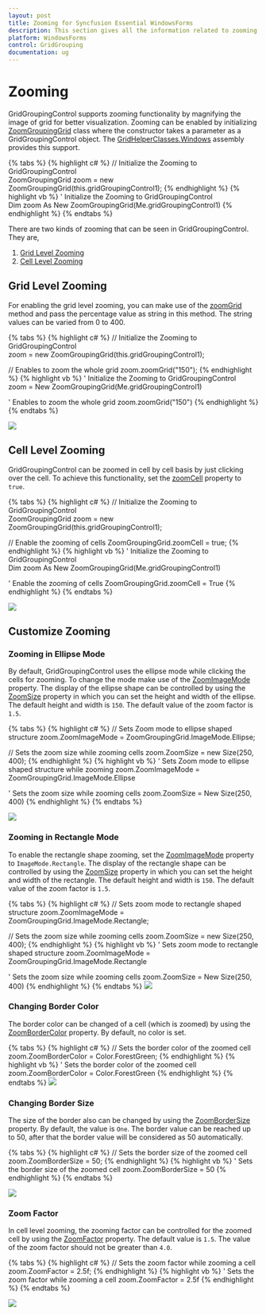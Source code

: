 ```yaml
---
layout: post
title: Zooming for Syncfusion Essential WindowsForms
description: This section gives all the information related to zooming functionality in GridGroupingControl
platform: WindowsForms
control: GridGrouping
documentation: ug
---
```


# Zooming
GridGroupingControl supports zooming functionality by magnifying the image of grid for better visualization. Zooming can be enabled by initializing [ZoomGroupingGrid](http://help.syncfusion.com/cr/windowsforms/Syncfusion.GridHelperClasses.Zoom.ZoomGroupingGrid.html) class where the constructor takes a parameter as a GridGroupingControl object. The [GridHelperClasses.Windows](http://help.syncfusion.com/cr/windowsforms/Syncfusion.GridHelperClasses.html) assembly provides this support. 

{% tabs %}
{% highlight c# %}
// Initialize the Zooming to GridGroupingControl   
ZoomGroupingGrid zoom = new ZoomGroupingGrid(this.gridGroupingControl1);
{% endhighlight %}
{% highlight vb %}
' Initialize the Zooming to GridGroupingControl   
Dim zoom As New ZoomGroupingGrid(Me.gridGroupingControl1)
{% endhighlight %}
{% endtabs %}

There are two kinds of zooming that can be seen in GridGroupingControl. They are,

1. [Grid Level Zooming](#grid-level-zooming)
2. [Cell Level Zooming](#cell-level-zooming)

## Grid Level Zooming
For enabling the grid level zooming, you can make use of the [zoomGrid](https://help.syncfusion.com/cr/windowsforms/Syncfusion.GridHelperClasses.Zoom.ZoomGroupingGrid.html#Syncfusion_GridHelperClasses_Zoom_ZoomGroupingGrid_zoomGrid_System_String_) method and pass the percentage value as string in this method. The string values can be varied from 0 to 400.

{% tabs %}
{% highlight c# %}
// Initialize the Zooming to GridGroupingControl       
zoom = new ZoomGroupingGrid(this.gridGroupingControl1);

// Enables to zoom the whole grid
zoom.zoomGrid("150");
{% endhighlight %}
{% highlight vb %}
' Initialize the Zooming to GridGroupingControl       
zoom = New ZoomGroupingGrid(Me.gridGroupingControl1)

' Enables to zoom the whole grid
zoom.zoomGrid("150")
{% endhighlight %}
{% endtabs %}

![](Zooming_images/Zooming_img1.png)

## Cell Level Zooming
GridGroupingControl can be zoomed in cell by cell basis by just clicking over the cell. To achieve this functionality, set the [zoomCell](https://help.syncfusion.com/cr/windowsforms/Syncfusion.GridHelperClasses.Zoom.ZoomGroupingGrid.html#Syncfusion_GridHelperClasses_Zoom_ZoomGroupingGrid_zoomCell) property to `true`.

{% tabs %}
{% highlight c# %}
// Initialize the Zooming to GridGroupingControl   
ZoomGroupingGrid zoom = new ZoomGroupingGrid(this.gridGroupingControl1);

// Enable the zooming of cells
ZoomGroupingGrid.zoomCell = true;
{% endhighlight %}
{% highlight vb %}
' Initialize the Zooming to GridGroupingControl   
Dim zoom As New ZoomGroupingGrid(Me.gridGroupingControl1)

' Enable the zooming of cells
ZoomGroupingGrid.zoomCell = True
{% endhighlight %}
{% endtabs %}

![](Zooming_images/Zooming_img2.png)

## Customize Zooming

### Zooming in Ellipse Mode
By default, GridGroupingControl uses the ellipse mode while clicking the cells for zooming. To change the mode make use of the [ZoomImageMode](https://help.syncfusion.com/cr/windowsforms/Syncfusion.GridHelperClasses.Zoom.ZoomGroupingGrid.html#Syncfusion_GridHelperClasses_Zoom_ZoomGroupingGrid_ZoomImageMode) property. The display of the ellipse shape can be controlled by using the [ZoomSize](https://help.syncfusion.com/cr/windowsforms/Syncfusion.GridHelperClasses.Zoom.ZoomGroupingGrid.html#Syncfusion_GridHelperClasses_Zoom_ZoomGroupingGrid_ZoomSize) property in which you can set the height and width of the ellipse. The default height and width is `150`. The default value of the zoom factor is `1.5`.

{% tabs %}
{% highlight c# %}
// Sets Zoom mode to ellipse shaped structure
zoom.ZoomImageMode = ZoomGroupingGrid.ImageMode.Ellipse;

// Sets the zoom size while zooming cells
zoom.ZoomSize = new Size(250, 400);
{% endhighlight %}
{% highlight vb %}
' Sets Zoom mode to ellipse shaped structure while zooming
zoom.ZoomImageMode = ZoomGroupingGrid.ImageMode.Ellipse

' Sets the zoom size while zooming cells
zoom.ZoomSize = New Size(250, 400)
{% endhighlight %}
{% endtabs %}

![](Zooming_images/Zooming_img3.png)

### Zooming in Rectangle Mode
To enable the rectangle shape zooming, set the [ZoomImageMode](https://help.syncfusion.com/cr/windowsforms/Syncfusion.GridHelperClasses.Zoom.ZoomGroupingGrid.html#Syncfusion_GridHelperClasses_Zoom_ZoomGroupingGrid_ZoomImageMode)  property to `ImageMode.Rectangle`. The display of the rectangle shape can be controlled by using the [ZoomSize](https://help.syncfusion.com/cr/windowsforms/Syncfusion.GridHelperClasses.Zoom.ZoomGroupingGrid.html#Syncfusion_GridHelperClasses_Zoom_ZoomGroupingGrid_ZoomSize) property in which you can set the height and width of the rectangle. The default height and width is `150`. The default value of the zoom factor is `1.5`.

{% tabs %}
{% highlight c# %}
// Sets zoom mode to rectangle shaped structure
zoom.ZoomImageMode = ZoomGroupingGrid.ImageMode.Rectangle;

// Sets the zoom size while zooming cells
zoom.ZoomSize = new Size(250, 400);
{% endhighlight %}
{% highlight vb %}
' Sets zoom mode to rectangle shaped structure
zoom.ZoomImageMode = ZoomGroupingGrid.ImageMode.Rectangle

' Sets the zoom size while zooming cells
zoom.ZoomSize = New Size(250, 400)
{% endhighlight %}
{% endtabs %}
![](Zooming_images/Zooming_img4.png)

### Changing Border Color
The border color can be changed of a cell (which is zoomed) by using the [ZoomBorderColor](https://help.syncfusion.com/cr/windowsforms/Syncfusion.GridHelperClasses.Zoom.ZoomGroupingGrid.html#Syncfusion_GridHelperClasses_Zoom_ZoomGroupingGrid_ZoomBorderColor) property. By default, no color is set.

{% tabs %}
{% highlight c# %}
// Sets the border color of the zoomed cell
zoom.ZoomBorderColor = Color.ForestGreen;
{% endhighlight %}
{% highlight vb %}
' Sets the border color of the zoomed cell
zoom.ZoomBorderColor = Color.ForestGreen
{% endhighlight %}
{% endtabs %}
![](Zooming_images/Zooming_img5.png)

### Changing Border Size
The size of the border also can be changed by using the [ZoomBorderSize](https://help.syncfusion.com/cr/windowsforms/Syncfusion.GridHelperClasses.Zoom.ZoomGroupingGrid.html#Syncfusion_GridHelperClasses_Zoom_ZoomGroupingGrid_ZoomBorderSize) property. By default, the value is `One`. The border value can be reached up to 50, after that the border value will be considered as 50 automatically.

{% tabs %}
{% highlight c# %}
// Sets the border size of the zoomed cell
zoom.ZoomBorderSize = 50;
{% endhighlight %}
{% highlight vb %}
' Sets the border size of the zoomed cell
zoom.ZoomBorderSize = 50
{% endhighlight %}
{% endtabs %}

![](Zooming_images/Zooming_img6.png)

### Zoom Factor
In cell level zooming, the zooming factor can be controlled for the zoomed cell by using the [ZoomFactor](https://help.syncfusion.com/cr/windowsforms/Syncfusion.GridHelperClasses.Zoom.ZoomGroupingGrid.html#Syncfusion_GridHelperClasses_Zoom_ZoomGroupingGrid_ZoomFactor) property. The default value is `1.5`. The value of the zoom factor should not be greater than `4.0`.

{% tabs %}
{% highlight c# %}
// Sets the zoom factor while zooming a cell
zoom.ZoomFactor = 2.5f;
{% endhighlight %}
{% highlight vb %}
' Sets the zoom factor while zooming a cell
zoom.ZoomFactor = 2.5f
{% endhighlight %}
{% endtabs %}

![](Zooming_images/Zooming_img7.png)

